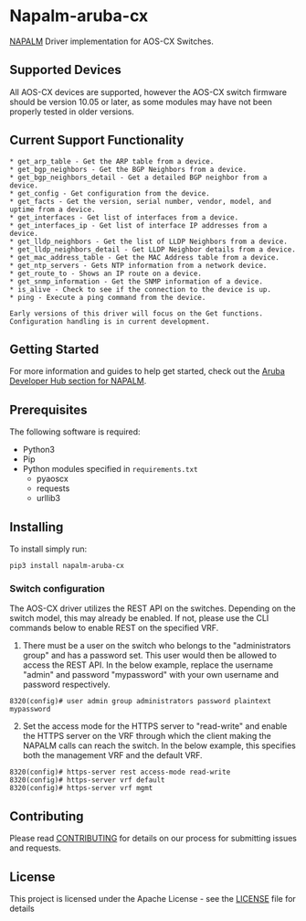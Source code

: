 # Napalm-aruba-cx
[NAPALM][napalm-link] Driver implementation for AOS-CX Switches.

## Supported Devices
All AOS-CX devices are supported, however the AOS-CX switch firmware should be version 10.05 or later, as some modules 
may have not been properly tested in older versions.

## Current Support Functionality 
    * get_arp_table - Get the ARP table from a device.
    * get_bgp_neighbors - Get the BGP Neighbors from a device.
    * get_bgp_neighbors_detail - Get a detailed BGP neighbor from a device.
    * get_config - Get configuration from the device.
    * get_facts - Get the version, serial number, vendor, model, and uptime from a device.
    * get_interfaces - Get list of interfaces from a device.
    * get_interfaces_ip - Get list of interface IP addresses from a device.
    * get_lldp_neighbors - Get the list of LLDP Neighbors from a device.
    * get_lldp_neighbors_detail - Get LLDP Neighbor details from a device.
    * get_mac_address_table - Get the MAC Address table from a device.
    * get_ntp_servers - Gets NTP information from a network device.
    * get_route_to - Shows an IP route on a device.
    * get_snmp_information - Get the SNMP information of a device.
    * is_alive - Check to see if the connection to the device is up.
    * ping - Execute a ping command from the device.
    
    Early versions of this driver will focus on the Get functions.  Configuration handling is in current development.

## Getting Started
For more information and guides to help get started, check out the [Aruba Developer Hub section for NAPALM][devhub-link]. 


## Prerequisites
The following software is required:
 - Python3
 - Pip
 - Python modules specified in `requirements.txt`
    - pyaoscx
    - requests
    - urllib3


## Installing
To install simply run:
```
pip3 install napalm-aruba-cx
```

### Switch configuration
The AOS-CX driver utilizes the REST API on the switches. 
Depending on the switch model, this may already be enabled.  If not, please use the CLI commands below to enable REST on
the specified VRF.

1) There must be a user on the switch who belongs to the "administrators group" and has a password set.  This user 
would then be allowed to access the REST API.  In the below example, replace the username "admin" and password 
"mypassword" with your own username and password respectively.
```
8320(config)# user admin group administrators password plaintext mypassword
```
2) Set the access mode for the HTTPS server to "read-write" and enable the HTTPS server on the VRF through which the 
client making the NAPALM calls can reach the switch.  In the below example, this specifies both the management VRF and 
the default VRF.
```
8320(config)# https-server rest access-mode read-write
8320(config)# https-server vrf default
8320(config)# https-server vrf mgmt
```

## Contributing
Please read [CONTRIBUTING](CONTRIBUTING.md) for details on our process for submitting issues and requests.

## License
This project is licensed under the Apache License - see the [LICENSE](LICENSE) file for details

[devhub-link]: https://developer.arubanetworks.com/aruba-aoscx/docs/getting-started-with-napalm
[napalm-link]: https://napalm-automation.net/
